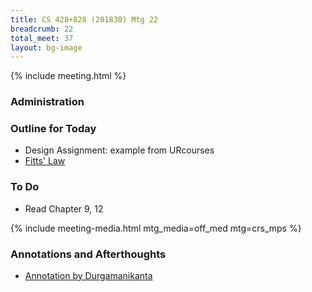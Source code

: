 ```yaml
---
title: CS 428+828 (201830) Mtg 22
breadcrumb: 22
total_meet: 37
layout: bg-image
---
```

{% include meeting.html %}

### Administration

### Outline for Today

* Design Assignment: example from URcourses
* [Fitts' Law](https://www.youtube.com/watch?v=95RoKSFyQ_k)

### To Do

* Read Chapter 9, 12

{% include meeting-media.html mtg_media=off_med mtg=crs_mps %}

### Annotations and Afterthoughts

* [Annotation by Durgamanikanta](https://urcourses.uregina.ca/mod/oublog/viewpost.php?post=28074)
